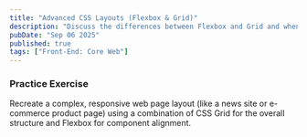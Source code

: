 ```yaml
---
title: "Advanced CSS Layouts (Flexbox & Grid)"
description: "Discuss the differences between Flexbox and Grid and when to use each. Explain concepts like flex-grow, justify-content, and grid-template-columns."
pubDate: "Sep 06 2025"
published: true
tags: ["Front-End: Core Web"]
---
```


### Practice Exercise

Recreate a complex, responsive web page layout (like a news site or e-commerce product page) using a combination of CSS Grid for the overall structure and Flexbox for component alignment.
